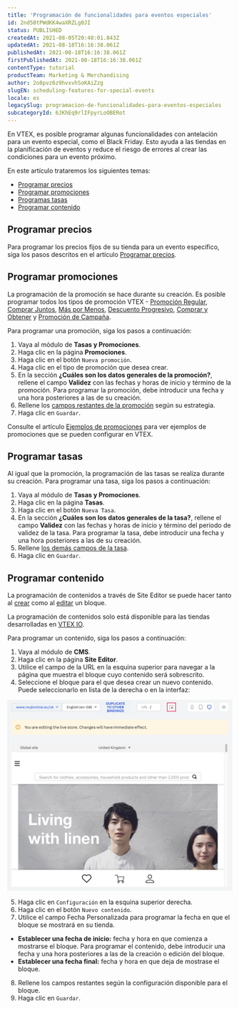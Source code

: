 ```yaml
---
title: 'Programación de funcionalidades para eventos especiales'
id: 2nd50tPWdKK4waXRZLg0JI
status: PUBLISHED
createdAt: 2021-08-05T20:48:01.843Z
updatedAt: 2021-08-18T16:16:38.061Z
publishedAt: 2021-08-18T16:16:38.061Z
firstPublishedAt: 2021-08-18T16:16:38.061Z
contentType: tutorial
productTeam: Marketing & Merchandising
author: 2o8pvz6z9hvxvhSoKAiZzg
slugEN: scheduling-features-for-special-events
locale: es
legacySlug: programacion-de-funcionalidades-para-eventos-especiales
subcategoryId: 6JKhEq9rlIFpyrLoOBERot
---
```


En VTEX, es posible programar algunas funcionalidades con antelación para un evento especial, como el Black Friday. Esto ayuda a las tiendas en la planificación de eventos y reduce el riesgo de errores al crear las condiciones para un evento próximo.

En este artículo trataremos los siguientes temas:

- [Programar precios](#programar-precios)
- [Programar promociones](#programar-promociones)
- [Programas tasas](#programar-tasas)
- [Programar contenido](#programar-contenido)

## Programar precios

Para programar los precios fijos de su tienda para un evento específico, siga los pasos descritos en el artículo [Programar precios](/es/tutorial/programacion-de-precio-en-pricing-v2--4vVha6TGzYkguWuMOqCcCk). 

## Programar promociones

La programación de la promoción se hace durante su creación. Es posible programar todos los tipos de promoción VTEX - [Promoción Regular](/es/tracks/promociones--6asfF1vFYiZgTQtOzwJchR/7FjbeZdE2KMwk5L1t98pZI), [Comprar Juntos](/es/tutorial/comprar-juntos-registro-de-promocion--tutorials_323), [Más por Menos](/es/tutorial/crear-promocion-lleve-mas-por-menos--tutorials_325), [Descuento Progresivo](/es/tutorial/descuento-progresivo--tutorials_324), [Comprar y Obtener](/es/tutorial/como-funciona-la-promocion-compre-y-gane--tutorials_322) y [Promoción de Campaña](/es/tutorial/promocion-de-campana--1ChYXhK2AQGuS6wAqS8Ume). 

Para programar una promoción, siga los pasos a continuación:

1. Vaya al módulo de **Tasas y Promociones**.
2. Haga clic en la página **Promociones**.
3. Haga clic en el botón `Nueva promoción`.
4. Haga clic en el tipo de promoción que desea crear.
5. En la sección **¿Cuáles son los datos generales de la promoción?**, rellene el campo **Validez** con las fechas y horas de inicio y término de la promoción. Para programar la promoción, debe introducir una fecha y una hora posteriores a las de su creación.
6. Rellene los [campos restantes de la promoción](/es/tutorial/registro-promocion-regular--tutorials_327) según su estrategia.
7. Haga clic en `Guardar`.

Consulte el artículo [Ejemplos de promociones](/es/tutorial/ejemplos-de-promociones--5A8UTc7knvAscxo7e7rMFD) para ver ejemplos de promociones que se pueden configurar en VTEX.

## Programar tasas

Al igual que la promoción, la programación de las tasas se realiza durante su creación. Para programar una tasa, siga los pasos a continuación:

1. Vaya al módulo de **Tasas y Promociones**.
2. Haga clic en la página **Tasas**.
3. Haga clic en el botón `Nueva Tasa`.
4. En la sección **¿Cuáles son los datos generales de la tasa?**, rellene el campo **Validez** con las fechas y horas de inicio y término del periodo de validez de la tasa. Para programar la tasa, debe introducir una fecha y una hora posteriores a las de su creación.
5. Rellene [los demás campos de la tasa](/es/tutorial/creating-surchargestaxes--tutorials_321#campos).
6. Haga clic en `Guardar`.

## Programar contenido

La programación de contenidos a través de Site Editor se puede hacer tanto al [crear](/es/tutorial/managing-page-and-template-content--3tMbx6HXy4Fy5r9EhboG37#crear-contenido) como al [editar](/es/tutorial/managing-page-and-template-content--3tMbx6HXy4Fy5r9EhboG37#editar-contenido) un bloque.  

<div class="alert alert-warning">
  <p>La programación de contenidos solo está disponible para las tiendas desarrolladas en <a href="https://vtex.com/es-es/store-framework/">VTEX IO</a>.</p>
</div> 

Para programar un contenido, siga los pasos a continuación:

1. Vaya al módulo de **CMS**.
2. Haga clic en la página **Site Editor**.
3. Utilice el campo de la URL en la esquina superior para navegar a la página que muestra el bloque cuyo contenido será sobrescrito.
4. Seleccione el bloque para el que desea crear un nuevo contenido. Puede seleccionarlo en lista de la derecha o en la interfaz:

![seta-interface](https://raw.githubusercontent.com/vtexdocs/help-center-content/refs/heads/main/docs/es/tutorials/Other/Scheduling%20features/programacion-de-funcionalidades-para-eventos-especiales_1.png)

5. Haga clic en `Configuración` en la esquina superior derecha.
6. Haga clic en el botón `Nuevo contenido`.
7. Utilice el campo Fecha Personalizada para programar la fecha en que el bloque se mostrará en su tienda.
  - **Establecer una fecha de inicio:** fecha y hora en que comienza a mostrarse el bloque. Para programar el contenido, debe introducir una fecha y una hora posteriores a las de la creación o edición del bloque.
  - **Establecer una fecha final:** fecha y hora en que deja de mostrase el bloque. 
8. Rellene los campos restantes según la configuración disponible para el bloque.
9. Haga clic en `Guardar`.
